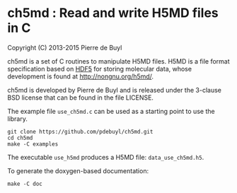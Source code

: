ch5md : Read and write H5MD files in C
======================================

Copyright (C) 2013-2015 Pierre de Buyl

ch5md is a set of C routines to manipulate H5MD files. H5MD is a file format
specification based on [HDF5](http://www.hdfgroup.org/HDF5/) for storing
molecular data, whose development is found at <http://nongnu.org/h5md/>.

ch5md is developed by Pierre de Buyl and is released under the 3-clause BSD
license that can be found in the file LICENSE.

The example file `use_ch5md.c` can be used as a starting point to use the
library.

    git clone https://github.com/pdebuyl/ch5md.git
    cd ch5md
    make -C examples

The executable `use_h5md` produces a H5MD file: `data_use_ch5md.h5`.

To generate the doxygen-based documentation:

    make -C doc
